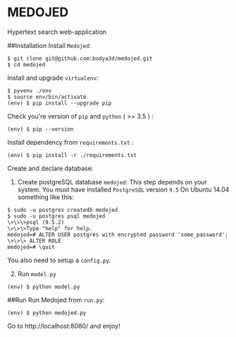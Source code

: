 # MEDOJED
Hypertext search web-application 

##Installation
Install `Medojed`: 
```
$ git clone git@github.com:bodya3d/medojed.git
$ cd medojed
```
Install and upgrade `virtualenv`:
```
$ pyvenv ./env
$ source env/bin/activate
(env) $ pip install --upgrade pip 
```
Check you're version of `pip` and `python` ( >= 3.5 ) :
```
(env) $ pip --version
```
Install dependency from `requirements.txt` :
```
(env) $ pip install -r ./requirements.txt
```
Create and declare database:

1. Create postgreSQL database `medojed`:
This step depends on your system. You must have installed `PostgreSQL` version `9.5` 
On Ubuntu 14.04 something like this:
```
$ sudo -u postgres createdb medojed
$ sudo -u postgres psql medojed
\>\>\>psql (9.5.2)
\>\>\>Type "help" for help.
medojed=# ALTER USER postgres with encrypted password 'some_password';
\>\>\> ALTER ROLE
medojed=# \quit
```
You also need to setup a `config.py`.

2. Run `model.py`
```
(env) $ python model.py 
```

##Run
Run Medojed from `run.py`:
```
(env) $ python medojed.py
```
Go to http://localhost:8080/ and enjoy!
